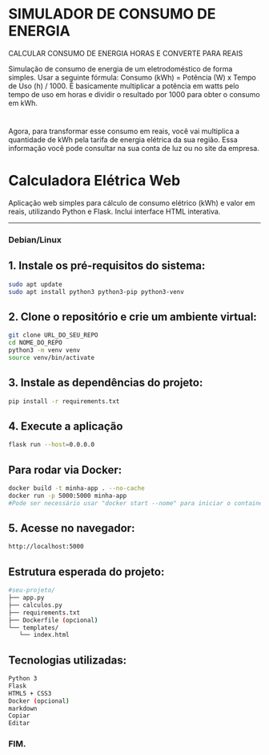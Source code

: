 # SIMULADOR DE CONSUMO DE ENERGIA 

CALCULAR CONSUMO DE ENERGIA HORAS E CONVERTE PARA REAIS

Simulação de consumo de energia de um eletrodoméstico de forma simples. Usar a seguinte fórmula: Consumo (kWh) = Potência (W) x Tempo de Uso (h) / 1000. É basicamente multiplicar a potência em watts pelo tempo de uso em horas e dividir o resultado por 1000 para obter o consumo em kWh.
#
Agora, para transformar esse consumo em reais, você vai multiplica a quantidade de kWh pela tarifa de energia elétrica da sua região. Essa informação você pode consultar na sua conta de luz ou no site da empresa.


# Calculadora Elétrica Web

Aplicação web simples para cálculo de consumo elétrico (kWh) e valor em reais, utilizando Python e Flask. Inclui interface HTML interativa.

---

### Debian/Linux

## 1. Instale os pré-requisitos do sistema:

```bash
sudo apt update
sudo apt install python3 python3-pip python3-venv
```
## 2. Clone o repositório e crie um ambiente virtual:
```bash
git clone URL_DO_SEU_REPO
cd NOME_DO_REPO
python3 -m venv venv
source venv/bin/activate
```
## 3. Instale as dependências do projeto:
```bash
pip install -r requirements.txt
```
## 4. Execute a aplicação
```bash
flask run --host=0.0.0.0
```
## Para rodar via Docker:
```bash
docker build -t minha-app . --no-cache
docker run -p 5000:5000 minha-app
#Pode ser necessário usar "docker start --nome" para iniciar o container.
```
## 5. Acesse no navegador:
```bash
http://localhost:5000
```
## Estrutura esperada do projeto:
```bash
#seu-projeto/
├── app.py
├── calculos.py
├── requirements.txt
├── Dockerfile (opcional)
└── templates/
   └── index.html
```
## Tecnologias utilizadas:
```bash
Python 3
Flask
HTML5 + CSS3
Docker (opcional)
markdown
Copiar
Editar
```

### FIM.
